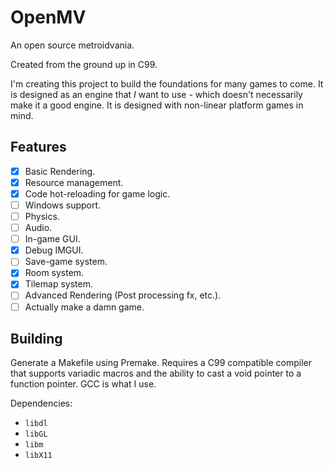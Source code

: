 # OpenMV
An open source metroidvania.

Created from the ground up in C99.

I'm creating this project to build the foundations for many games to come.
It is designed as an engine that *I* want to use - which doesn't necessarily
make it a good engine. It is designed with non-linear platform games in mind.

## Features
 - [x] Basic Rendering.
 - [x] Resource management.
 - [x] Code hot-reloading for game logic.
 - [ ] Windows support.
 - [ ] Physics.
 - [ ] Audio.
 - [ ] In-game GUI.
 - [x] Debug IMGUI.
 - [ ] Save-game system.
 - [x] Room system.
 - [x] Tilemap system.
 - [ ] Advanced Rendering (Post processing fx, etc.).
 - [ ] Actually make a damn game.

## Building
Generate a Makefile using Premake. Requires a C99 compatible compiler that
supports variadic macros and the ability to cast a void pointer to a function
pointer. GCC is what I use.

Dependencies:
 - `libdl`
 - `libGL`
 - `libm`
 - `libX11`
